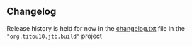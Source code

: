 ## Changelog

Release history is held for now in the [changelog.txt](https://github.com/jmstoolbox/jmstoolbox/blob/dev/org.titou10.jtb.build/changelog.txt) file in the `"org.titou10.jtb.build"` project
